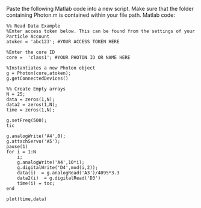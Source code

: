 Paste the following Matlab code into a new script. Make sure that the folder containing Photon.m is contained within your file path.
Matlab code:

    %% Read Data Example
    %Enter access token below. This can be found from the settings of your Particle Account
    atoken = 'abc123'; #YOUR ACCESS TOKEN HERE

    %Enter the core ID
    core =  'class1'; #YOUR PHOTON ID OR NAME HERE

    %Instantiates a new Photon object
    g = Photon(core,atoken);
    g.getConnectedDevices()

    %% Create Empty arrays
    N = 25;
    data = zeros(1,N);
    data2 = zeros(1,N);
    time = zeros(1,N);

    g.setFreq(500);
    tic

    g.analogWrite('A4',0);
    g.attachServo('A5');
    pause(1)
    for i = 1:N
        i;
        g.analogWrite('A4',10*i);
        g.digitalWrite('D4',mod(i,2));
        data(i)  = g.analogRead('A3')/4095*3.3
        data2(i)  = g.digitalRead('D3')
        time(i) = toc;
    end

    plot(time,data)
